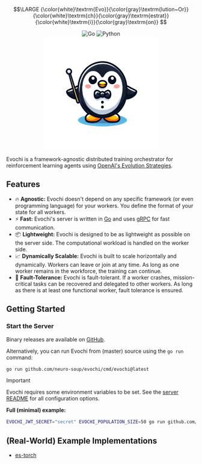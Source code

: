 $$\LARGE {\color{white}\textrm{Evo}}{\color{gray}\textrm{lution~Or}}{\color{white}\textrm{ch}}{\color{gray}\textrm{estrat}}{\color{white}\textrm{i}}{\color{gray}\textrm{on}} $$

<div align="center">
    <img src="https://img.shields.io/badge/Written_In-Go-00acd7?style=for-the-badge&logo=go" alt="Go" />
    <img src="https://img.shields.io/badge/Library-Python-f7d44f?style=for-the-badge&logo=python" alt="Python" />
</div>

<div align="center">
    <img width="300" src="/assets/evochi.png" alt="evochi" />
</div>

Evochi is a framework-agnostic distributed training orchestrator for reinforcement
learning agents using [OpenAI's Evolution Strategies](https://arxiv.org/abs/1703.03864).

## Features

- 🔥 **Agnostic:** Evochi doesn't depend on any specific framework (or even programming language) for your workers. You define the format of your state for all workers.
- ⚡ **Fast:** Evochi's server is written in [Go](https://go.dev/) and uses [gRPC](https://grpc.io/) for fast communication.
- 📦 **Lightweight:** Evochi is designed to be as lightweight as possible on the server side. The computational workload is handled on the worker side.
- 📈 **Dynamically Scalable:** Evochi is built to scale horizontally and dynamically. Workers can leave or join at any time. As long as one worker remains in the workforce, the training can continue.
- 🚦 **Fault-Tolerance:** Evochi is fault-tolerant. If a worker crashes, mission-critical tasks can be recovered and delegated to other workers. As long as there is at least one functional worker, fault tolerance is ensured.

## Getting Started

### Start the Server

Binary releases are available on [GitHub](https://github.com/neuro-soup/evochi/releases).

Alternatively, you can run Evochi from (master) source using the `go run` command:

```bash
go run github.com/neuro-soup/evochi/cmd/evochi@latest
```

> [!IMPORTANT]
> Evochi requires some environment variables to be set. See the [server README](server/README.md#Environment-Variables) for all configuration options.

**Full (minimal) example:**
```bash
EVOCHI_JWT_SECRET="secret" EVOCHI_POPULATION_SIZE=50 go run github.com/neuro-soup/evochi/cmd/evochi@latest
```

## (Real-World) Example Implementations

- [es-torch](https://github.com/neuro-soup/es-torch)
